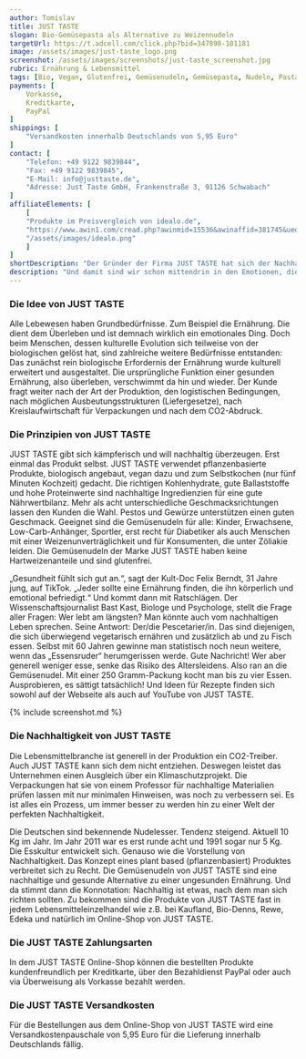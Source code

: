 ```yaml
---
author: Tomislav
title: JUST TASTE
slogan: Bio-Gemüsepasta als Alternative zu Weizennudeln
targetUrl: https://t.adcell.com/click.php?bid=347898-101181
image: /assets/images/just-taste_logo.png
screenshot: /assets/images/screenshots/just-taste_screenshot.jpg
rubric: Ernährung & Lebensmittel
tags: [Bio, Vegan, Glutenfrei, Gemüsenudeln, Gemüsepasta, Nudeln, Pasta]
payments: [
    Vorkasse,
    Kreditkarte,
    PayPal
]
shippings: [
    "Versandkosten innerhalb Deutschlands von 5,95 Euro"
]
contact: [
    "Telefon: +49 9122 9839844",
    "Fax: +49 9122 9839845",
    "E-Mail: info@justtaste.de",
    "Adresse: Just Taste GmbH, Frankenstraße 3, 91126 Schwabach"
]
affiliateElements: [
    [
    "Produkte im Preisvergleich von idealo.de", 
    "https://www.awin1.com/cread.php?awinmid=15536&awinaffid=381745&ued=https%3A%2F%2Fwww.idealo.de%2Fpreisvergleich%2FMainSearchProductCategory.html%3Fq%3DJUST%2BTASTE", 
    "/assets/images/idealo.png"
    ]
]
shortDescription: "Der Gründer der Firma JUST TASTE hat sich der Nachhaltigkeit als einen Wert für eine gelingende Zukunft verschrieben. Das Produkt ist scheinbar alltäglich: Die Gemüsenudel."
description: "Und damit sind wir schon mittendrin in den Emotionen, die das Leben ausmachen. Denn Essen ist bekanntlich ein emotionales Ding. Da beißt die Maus keinen Faden ab. Jede oder jeder kann alles essen, was er/sie möchte. Theoretisch und praktisch. Aber ist es nachhaltig? Und ist das Nachhaltige dann auch noch gesund? Das Emotionale daran ist, es geht an die intime Existenz eines jeden Essers. Egal wie ich mich entscheide, heutzutage ist es ein Bekenntnis."
---
```


### Die Idee von JUST TASTE

Alle Lebewesen haben Grundbedürfnisse. Zum Beispiel die Ernährung. Die dient dem Überleben und ist demnach wirklich ein emotionales Ding. Doch beim Menschen, dessen kulturelle Evolution sich teilweise von der biologischen gelöst hat, sind zahlreiche weitere Bedürfnisse entstanden: Das zunächst rein biologische Erfordernis der Ernährung wurde kulturell erweitert und ausgestaltet. Die ursprüngliche Funktion einer gesunden Ernährung, also überleben, verschwimmt da hin und wieder. Der Kunde fragt weiter nach der Art der Produktion, den logistischen Bedingungen, nach möglichen Ausbeutungsstrukturen (Liefergesetze), nach Kreislaufwirtschaft für Verpackungen und nach dem CO2-Abdruck.

### Die Prinzipien von JUST TASTE

JUST TASTE gibt sich kämpferisch und will nachhaltig überzeugen. Erst einmal das Produkt selbst. JUST TASTE verwendet pflanzenbasierte Produkte, biologisch angebaut, vegan dazu und zum Selbstkochen (nur fünf Minuten Kochzeit) gedacht. Die richtigen Kohlenhydrate, gute Ballaststoffe und hohe Proteinwerte sind nachhaltige Ingredienzien für eine gute Nährwertbilanz. Mehr als acht unterschiedliche Geschmacksrichtungen lassen den Kunden die Wahl. Pestos und Gewürze unterstützen einen guten Geschmack. Geeignet sind die Gemüsenudeln für alle: Kinder, Erwachsene, Low-Carb-Anhänger, Sportler, erst recht für Diabetiker als auch Menschen mit einer Weizenunverträglichkeit und für Konsumenten, die unter Zöliakie leiden. Die Gemüsenudeln der Marke JUST TASTE haben keine Hartweizenanteile und sind glutenfrei.

„Gesundheit fühlt sich gut an.“, sagt der Kult-Doc Felix Berndt, 31 Jahre jung, auf TikTok. „Jeder sollte eine Ernährung finden, die ihn körperlich und emotional befriedigt.“ Und kommt dann mit Ratschlägen. Der Wissenschaftsjournalist Bast Kast, Biologe und Psychologe, stellt die Frage aller Fragen: Wer lebt am längsten? Man könnte auch vom nachhaltigen Leben sprechen. Seine Antwort: Der/die Pescetarier/in. Das sind diejenigen, die sich überwiegend vegetarisch ernähren und zusätzlich ab und zu Fisch essen. Selbst mit 60 Jahren gewinne man statistisch noch neun weitere, wenn das „Essensruder“ herumgerissen werde. Gute Nachricht! Wer aber generell weniger esse, senke das Risiko des Altersleidens. Also ran an die Gemüsenudel. Mit einer 250 Gramm-Packung kocht man bis zu vier Essen. Ausprobieren, es sättigt tatsächlich! Und Ideen für Rezepte finden sich sowohl auf der Webseite als auch auf YouTube von JUST TASTE.

{% include screenshot.md %}

### Die Nachhaltigkeit von JUST TASTE

Die Lebensmittelbranche ist generell in der Produktion ein CO2-Treiber. Auch JUST TASTE kann sich dem nicht entziehen. Deswegen leistet das Unternehmen einen Ausgleich über ein Klimaschutzprojekt. Die Verpackungen hat sie von einem Professor für nachhaltige Materialien prüfen lassen mit nur minimalen Hinweisen, was noch zu verbessern sei. Es ist alles ein Prozess, um immer besser zu werden hin zu einer Welt der perfekten Nachhaltigkeit.

Die Deutschen sind bekennende Nudelesser. Tendenz steigend. Aktuell 10 Kg im Jahr. Im Jahr 2011 war es erst runde acht und 1991 sogar nur 5 Kg. Die Esskultur entwickelt sich. Genauso wie die Vorstellung von Nachhaltigkeit. Das Konzept eines plant based (pflanzenbasiert) Produktes verbreitet sich zu Recht. Die Gemüsenudeln von JUST TASTE sind eine nachhaltige und gesunde Alternative zu einer ungesunden Ernährung. Und da stimmt dann die Konnotation: Nachhaltig ist etwas, nach dem man sich richten sollten. Zu bekommen sind die Produkte von JUST TASTE fast in jedem Lebensmitteleinzelhandel wie z.B. bei Kaufland, Bio-Denns, Rewe, Edeka und natürlich im Online-Shop von JUST TASTE.

### Die JUST TASTE Zahlungsarten

In dem JUST TASTE Online-Shop können die bestellten Produkte kundenfreundlich per Kreditkarte, über den Bezahldienst PayPal oder auch via Überweisung als Vorkasse bezahlt werden.

### Die JUST TASTE Versandkosten

Für die Bestellungen aus dem Online-Shop von JUST TASTE wird eine Versandkostenpauschale von 5,95 Euro für die Lieferung innerhalb Deutschlands fällig.